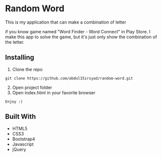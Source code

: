 # Random Word
This is my application that can make a combination of letter

if you know game named "Word Finder - Word Connect" in Play Store. I make this app to solve the game, but it's just only show the combination of the letter.
## Installing
1. Clone the repo
```
git clone https://github.com/abdul15irsyad/random-word.git
```
2. Open project folder
3. Open index.html in your favorite browser
```
Enjoy :)
```
## Built With
- HTML5
- CSS3 
- Bootstrap4
- Javascript 
- jQuery
